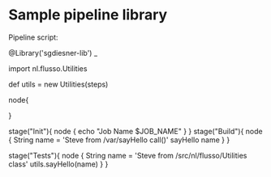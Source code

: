 # Sample pipeline library

Pipeline script:

@Library('sgdiesner-lib') _

import nl.flusso.Utilities

def utils = new Utilities(steps)

node{

}

stage("Init"){
    node {
        echo "Job Name $JOB_NAME"
    }
}
stage("Build"){
    node {
        String name = 'Steve from /var/sayHello call()'
        sayHello name
    }
}

stage("Tests"){
    node {
        String name = 'Steve from /src/nl/flusso/Utilities class'
        utils.sayHello(name)
    }
}